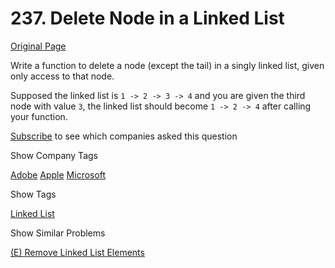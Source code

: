 # 237. Delete Node in a Linked List

[Original Page](https://leetcode.com/problems/delete-node-in-a-linked-list/#)

Write a function to delete a node (except the tail) in a singly linked list, given only access to that node.

Supposed the linked list is `1 -> 2 -> 3 -> 4` and you are given the third node with value `3`, the linked list should become `1 -> 2 -> 4` after calling your function.

<div>

[Subscribe](/subscribe/) to see which companies asked this question

</div>

<div>

<div id="company_tags" class="btn btn-xs btn-warning">Show Company Tags</div>

<span class="hidebutton">[Adobe](/company/adobe/) [Apple](/company/apple/) [Microsoft](/company/microsoft/)</span></div>

<div>

<div id="tags" class="btn btn-xs btn-warning">Show Tags</div>

<span class="hidebutton">[Linked List](/tag/linked-list/)</span></div>

<div>

<div id="similar" class="btn btn-xs btn-warning">Show Similar Problems</div>

<span class="hidebutton">[(E) Remove Linked List Elements](/problems/remove-linked-list-elements/)</span></div>